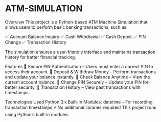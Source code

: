 # ATM-SIMULATION
Overview
This project is a Python-based ATM Machine Simulation that allows users to perform basic banking transactions, such as:

✅ Account Balance Inquiry
✅ Cash Withdrawal
✅ Cash Deposit
✅ PIN Change
✅ Transaction History

The simulation ensures a user-friendly interface and maintains transaction history for better financial tracking.

Features
🔹 Secure PIN Authentication – Users must enter a correct PIN to access their account.
🔹 Deposit & Withdraw Money – Perform transactions and update your balance instantly.
🔹 Check Balance Anytime – View the current account balance.
🔹 Change PIN Securely – Update your PIN for better security.
🔹 Transaction History – View past transactions with timestamps.

Technologies Used
Python 3.x
Built-in Modules:
datetime – For recording transaction timestamps
⚡ No additional libraries required! This project runs using Python’s built-in modules.


